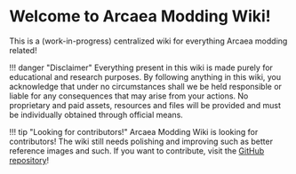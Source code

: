 # Welcome to Arcaea Modding Wiki!

This is a (work-in-progress) centralized wiki for everything Arcaea modding related!

!!! danger "Disclaimer"
    Everything present in this wiki is made purely for educational and research purposes. By following anything in this wiki, you acknowledge that under no circumstances shall we be held responsible or liable for any consequences that may arise from your actions. No proprietary and paid assets, resources and files will be provided and must be individually obtained through official means.

!!! tip "Looking for contributors!"
    Arcaea Modding Wiki is looking for contributors! The wiki still needs polishing and improving such as better reference images and such. If you want to contribute, visit the [GitHub repository](https://github.com/FishiaT/arcmodwiki)!
